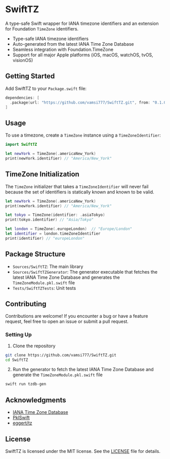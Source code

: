 # SwiftTZ

A type-safe Swift wrapper for IANA timezone identifiers and an extension for Foundation `TimeZone` identifiers.

- Type-safe IANA timezone identifiers
- Auto-generated from the latest IANA Time Zone Database
- Seamless integration with Foundation.TimeZone
- Support for all major Apple platforms (iOS, macOS, watchOS, tvOS, visionOS)

## Getting Started

Add SwiftTZ to your `Package.swift` file:

```swift
dependencies: [
  .package(url: "https://github.com/vamsi777/SwiftTZ.git", from: "0.1.0")
]
```

## Usage

To use a timezone, create a `TimeZone` instance using a `TimeZoneIdentifier`:

```swift
import SwiftTZ

let newYork = TimeZone(.americaNew_York)
print(newYork.identifier) // "America/New_York"
```

## TimeZone Initialization

The `TimeZone` initializer that takes a `TimeZoneIdentifier` will never fail because the set of identifiers is statically known and known to be valid.  

```swift
let newYork = TimeZone(.americaNew_York)
print(newYork.identifier) // "America/New_York"
```

```swift 
let tokyo = TimeZone(identifier: .asiaTokyo)
print(tokyo.identifier) // "Asia/Tokyo"
``` 

```swift
let london = TimeZone(.europeLondon)  // "Europe/London"
let identifier = london.timeZoneIdentifier
print(identifier) // "europeLondon"
```

## Package Structure

- `Sources/SwiftTZ`: The main library
- `Sources/SwiftTZGenerator`: The generator executable that fetches the latest IANA Time Zone Database and generates the `TimeZoneModule.pkl.swift` file
- `Tests/SwiftTZTests`: Unit tests  

## Contributing

Contributions are welcome! If you encounter a bug or have a feature request, feel free to open an issue or submit a pull request.

### Setting Up

1. Clone the repository
```sh
git clone https://github.com/vamsi777/SwiftTZ.git
cd SwiftTZ
```

2. Run the generator to fetch the latest IANA Time Zone Database and generate the `TimeZoneModule.pkl.swift` file

```sh
swift run tzdb-gen
``` 

## Acknowledgments

- [IANA Time Zone Database](https://www.iana.org/time-zones)
- [PklSwift](https://github.com/apple/pkl-swift)
- [eggert/tz](https://github.com/eggert/tz)

## License

SwiftTZ is licensed under the MIT license. See the [LICENSE](LICENSE) file for details.

